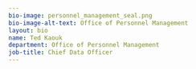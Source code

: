 ```yaml
---
bio-image: personnel_management_seal.png
bio-image-alt-text: Office of Personnel Management
layout: bio
name: Ted Kaouk
department: Office of Personnel Management
job-title: Chief Data Officer
---
```

